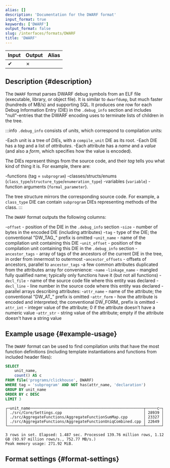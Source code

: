 ```yaml
---
alias: []
description: 'Documentation for the DWARF format'
input_format: true
keywords: ['DWARF']
output_format: false
slug: /interfaces/formats/DWARF
title: 'DWARF'
---
```


| Input | Output  | Alias |
|-------|---------|-------|
| ✔     | ✗       |       |

## Description {#description}

The `DWARF` format parses DWARF debug symbols from an ELF file (executable, library, or object file).
It is similar to `dwarfdump`, but much faster (hundreds of MB/s) and supporting SQL.
It produces one row for each Debug Information Entry (DIE) in the `.debug_info` section
and includes "null"-entries that the DWARF encoding uses to terminate lists of children in the tree.

:::info
`.debug_info` consists of *units*, which correspond to compilation units:

-Each unit is a tree of *DIE*s, with a `compile_unit` DIE as its root.
-Each DIE has a *tag* and a list of *attributes*.
-Each attribute has a *name* and a *value* (and also a *form*, which specifies how the value is encoded).

The DIEs represent things from the source code, and their *tag* tells you what kind of thing it is. For example, there are:

-functions (tag = `subprogram`)
-classes/structs/enums (`class_type`/`structure_type`/`enumeration_type`)
-variables (`variable`)
-function arguments (`formal_parameter`).

The tree structure mirrors the corresponding source code. For example, a `class_type` DIE can contain `subprogram` DIEs representing methods of the class.
:::

The `DWARF` format outputs the following columns:

-`offset` - position of the DIE in the `.debug_info` section
-`size` - number of bytes in the encoded DIE (including attributes)
-`tag` - type of the DIE; the conventional "DW_TAG_" prefix is omitted
-`unit_name` - name of the compilation unit containing this DIE
-`unit_offset` - position of the compilation unit containing this DIE in the `.debug_info` section
-`ancestor_tags` - array of tags of the ancestors of the current DIE in the tree, in order from innermost to outermost
-`ancestor_offsets` - offsets of ancestors, parallel to `ancestor_tags`
-a few common attributes duplicated from the attributes array for convenience:
-`name`
-`linkage_name` - mangled fully qualified name; typically only functions have it (but not all functions)
-`decl_file` - name of the source code file where this entity was declared
-`decl_line` - line number in the source code where this entity was declared
-parallel arrays describing attributes:
-`attr_name` - name of the attribute; the conventional "DW_AT_" prefix is omitted
-`attr_form` - how the attribute is encoded and interpreted; the conventional DW_FORM_ prefix is omitted
-`attr_int` - integer value of the attribute; 0 if the attribute doesn't have a numeric value
-`attr_str` - string value of the attribute; empty if the attribute doesn't have a string value

## Example usage {#example-usage}

The `DWARF` format can be used to find compilation units that have the most function definitions (including template instantiations and functions from included header files):

```sql title="Query"
SELECT
    unit_name,
    count() AS c
FROM file('programs/clickhouse', DWARF)
WHERE tag = 'subprogram' AND NOT has(attr_name, 'declaration')
GROUP BY unit_name
ORDER BY c DESC
LIMIT 3
```

```text title="Response"
┌─unit_name──────────────────────────────────────────────────┬─────c─┐
│ ./src/Core/Settings.cpp                                    │ 28939 │
│ ./src/AggregateFunctions/AggregateFunctionSumMap.cpp       │ 23327 │
│ ./src/AggregateFunctions/AggregateFunctionUniqCombined.cpp │ 22649 │
└────────────────────────────────────────────────────────────┴───────┘

3 rows in set. Elapsed: 1.487 sec. Processed 139.76 million rows, 1.12 GB (93.97 million rows/s., 752.77 MB/s.)
Peak memory usage: 271.92 MiB.
```

## Format settings {#format-settings}
